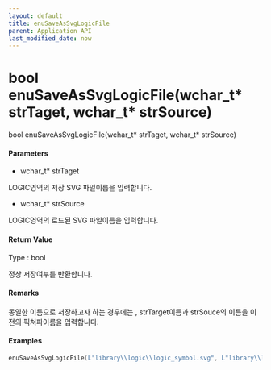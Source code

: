 ```yaml
---
layout: default
title: enuSaveAsSvgLogicFile
parent: Application API
last_modified_date: now
---
```

# bool enuSaveAsSvgLogicFile\(wchar\_t\* strTaget, wchar\_t\* strSource\)

bool enuSaveAsSvgLogicFile\(wchar\_t\* strTaget, wchar\_t\* strSource\)

#### Parameters

* wchar\_t\* strTaget

LOGIC영역의 저장 SVG 파일이름을 입력합니다.

* wchar\_t\* strSource

LOGIC영역의 로드된 SVG 파일이름을 입력합니다.

#### Return Value

Type : bool

정상 저장여부를 반환합니다.

#### Remarks

동일한 이름으로 저장하고자 하는 경우에는 , strTarget이름과 strSouce의 이름을 이전의 픽쳐파이름을 입력합니다.

#### Examples

```cpp
enuSaveAsSvgLogicFile(L"library\\logic\\logic_symbol.svg", L"library\\logic\\logic_symbol.svg");
```



